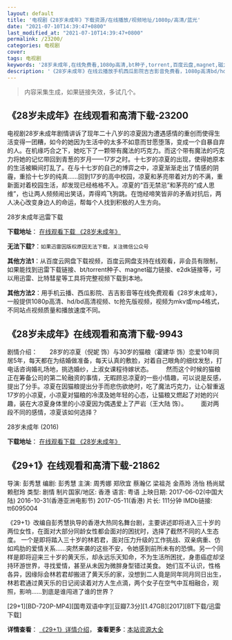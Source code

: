 ```yaml
---
layout: default
title: '电视剧《28岁未成年》下载资源/在线播放/视频地址/1080p/高清/蓝光'
date: "2021-07-10T14:39:47+0800"
last_modified_at: "2021-07-10T14:39:47+0800"
permalink: /23200/
categories: 电视剧
cover:
tags: 电视剧
keywords: '28岁未成年,在线免费看,1080p高清,bt种子,torrent,百度云盘,magnet,磁力链,迅雷下载资源'
description: '《28岁未成年》在线云播放手机西瓜影院吉吉影音免费看，1080p高清bd/hd未删减完整版和tc抢先枪版，mkv/mp4格式，附带bt/torrent种子、magnet/磁力链、百度云盘、网盘资源迅雷下载链接'
---
```


>内容采集生成，如果链接失效，多试几个。


## 《28岁未成年》在线观看和高清下载-23200

电视剧28岁未成年剧情讲诉了现年二十八岁的凉夏因为遭遇感情的重创而使得生活变得一团糟，如今的她因为生活中的太多不如意而甘愿堕落，变成一个自暴自弃的人。在机缘巧合之下，她吃下了一颗带有魔法的巧克力。而这个带有魔法的巧克力将她的记忆带回到青葱的岁月——17岁之时。十七岁的凉夏的出现，使得她原本的生活被瞬间打乱了。在与十七岁的自己的博弈之中，凉夏渐渐走出了情感的阴霾，重拾十七岁的纯真……回到17岁的高中校园，凉夏和茅亮带着对方的不满，重新面对着校园生活，却发现已经格格不入。凉夏的“百无禁忌”和茅亮的“成人思维”，也让两人频频闹出笑话，弄得鸡飞狗跳。在饱经啼笑皆非的矛盾对抗后，两人决心改变身边人的命运，帮每个人找到积极的人生方向。


28岁未成年迅雷下载

**下载地址**： [在线观看下载 《28岁未成年》](https://www.993dy.com//vod-detail-id-13534.html) 


**无法下载?**：`如果迅雷因版权原因无法下载，关注微信公众号 `

**其他方法1**：从百度云网盘下载视频，百度云网盘支持在线观看，非会员有限制，如果能找到迅雷下载链接、bt/torrent种子、magnet磁力链接、e2dk链接等，可以用迅雷、比特彗星等工具将完整视频下载到本地。

**其他方法2**：用手机云播、西瓜影院、吉吉影音等在线免费观看《28岁未成年》，一般提供1080p高清、hd/bd高清视频、tc抢先版视频，视频为mkv或mp4格式，不同站点视频质量和播放速度不同。


## 《28岁未成年》在线观看和高清下载-9943

剧情介绍：　　28岁的凉夏（倪妮 饰）与30岁的猫粮（霍建华 饰）恋爱10年同居5年，每天都在为结婚做准备，每天认真的敷脸，对着自己眼角的细纹发愁，打电话咨询婚礼场地，挑选婚纱，上淑女课程待嫁状态。 　　然而这个时候的猫粮正在筹备公司的第二轮融资的事情，无暇顾忌凉夏的一些小情趣，可以说是反感，提出了分手。凉夏在因猫粮提出分手而悲伤欲绝时，吃了魔法巧克力，让心智重返17岁的小凉夏，小凉夏对猫粮的冷漠及她年轻的心态，让猫粮又燃起了对她的兴趣，装在大凉夏身体里的小凉夏因为偶遇爱上了严岩（王大陆 饰）。 　　面对两段不同的感情，凉夏该如何选择？


28岁未成年 (2016)

**下载地址**： [在线观看下载 《28岁未成年》](https://www.btbtdy.me/btdy/dy8841.html) 


## 《29+1》在线观看和高清下载-21862

导演: 彭秀慧 编剧: 彭秀慧 主演: 周秀娜 郑欣宜 蔡瀚亿 梁祖尧 金燕玲 汤怡 杨尚斌 赖慰玲 类型: 剧情 制片国家/地区: 香港 语言: 粤语 上映日期: 2017-06-02(中国大陆) 2016-10-31(香港亚洲电影节) 2017-05-11(香港) 片长: 111分钟 IMDb链接: tt6095004

《29+1》改编自彭秀慧执导的香港大热同名舞台剧，主要讲述即将进入三十岁的两位女性，在面对大部分同龄女性都会面对的困扰时，选择了截然不同的人生态度。 一个是即将踏入三十岁的林若君，面对压力升级的工作挑战、双亲病重、仿如鸡肋的爱情关系……突然来袭的这些不安，令她感到前所未有的恐惧。另一个同样是即将迎来三十岁的黄天乐，却永远乐天知命，不为生活所困扰，身患癌症却坚持环游世界，寻找爱情，甚至从未因为微胖身型错过美食。 她们互不认识，性格各异，因缘际会林若君却搬进了黄天乐的家，没想到二人竟是同年同月同日出生，林若君通过黄天乐的日记阅读着对方人生点滴，两个女子在空气中互相融合，观照，影响……到底是谁闯进了谁的世界？


[29+1][BD-720P-MP4][国粤双语中字][豆瓣7.3分][1.47GB][2017][BT下载/迅雷下载]

**详情查看**： [《29+1》详情介绍](/movie/21862/)， **查看更多**：[本站资源大全](/movie/t/all/)


